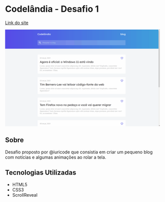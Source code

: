 # Codelândia - Desafio 1
[Link do site](https://caducoder.github.io/Codelandia-Desafio1/)

![](desafio1-codelandia.gif)

## Sobre
Desafio proposto por @iuricode que consistia em criar um pequeno blog com notícias e algumas animações ao rolar a tela.

## Tecnologias Utilizadas
- HTML5
- CSS3
- ScrollReveal
